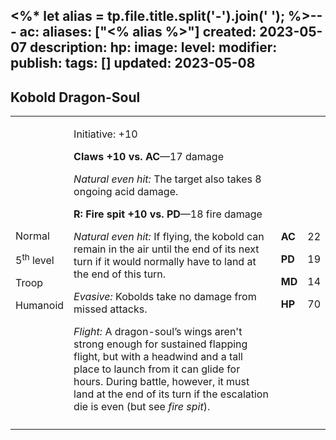 <%* let alias = tp.file.title.split('-').join(' '); %>---
ac: 
aliases: ["<% alias %>"]
created: 2023-05-07
description: 
hp: 
image: 
level: 
modifier: 
publish: 
tags: []
updated: 2023-05-08
---

## Kobold Dragon-Soul

<table>
<colgroup>
<col style="width: 16%" />
<col style="width: 70%" />
<col style="width: 5%" />
<col style="width: 7%" />
</colgroup>
<tbody>
<tr class="odd">
<td><p>Normal</p>
<p>5<sup>th</sup> level</p>
<p>Troop</p>
<p>Humanoid</p></td>
<td><p>Initiative: +10</p>
<p><strong>Claws +10 vs. AC</strong>—17 damage</p>
<p><em>Natural even hit:</em> The target also takes 8 ongoing acid
damage.</p>
<p><strong>R: Fire spit +10 vs. PD</strong>—18 fire damage</p>
<p><em>Natural even hit:</em> If flying, the kobold can remain in the
air until the end of its next turn if it would normally have to land at
the end of this turn.</p>
<p><em>Evasive:</em> Kobolds take no damage from missed attacks.</p>
<p><em>Flight:</em> A dragon-soul’s wings aren't strong enough for
sustained flapping flight, but with a headwind and a tall place to
launch from it can glide for hours. During battle, however, it must land
at the end of its turn if the escalation die is even (but see <em>fire
spit</em>).</p></td>
<td><p><strong>AC</strong></p>
<p><strong>PD</strong></p>
<p><strong>MD</strong></p>
<p><strong>HP</strong></p></td>
<td><p>22</p>
<p>19</p>
<p>14</p>
<p>70</p></td>
</tr>
<tr class="even">
<td></td>
<td></td>
<td></td>
<td></td>
</tr>
</tbody>
</table>
